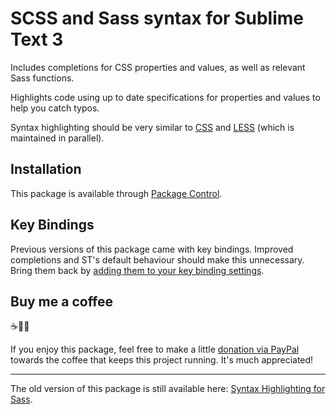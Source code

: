 # SCSS and Sass syntax for Sublime Text 3

Includes completions for CSS properties and values, as well as relevant Sass functions.

Highlights code using up to date specifications for properties and values to help you catch typos.

Syntax highlighting should be very similar to [CSS](https://github.com/sublimehq/Packages/tree/master/CSS) and [LESS](https://github.com/danro/LESS-sublime) (which is maintained in parallel).


## Installation

This package is available through [Package Control](https://packagecontrol.io).

## Key Bindings

Previous versions of this package came with key bindings. Improved completions and ST's default behaviour should make this unnecessary. Bring them back by [adding them to your key binding settings](https://github.com/braver/SublimeSass/blob/2.4.1/Default.sublime-keymap).


## Buy me a coffee 

☕️👌🏻

If you enjoy this package, feel free to make a little [donation via PayPal](https://paypal.me/koenlageveen) towards the coffee that keeps this project running. It's much appreciated!


---

The old version of this package is still available here: [Syntax Highlighting for Sass](https://github.com/P233/Syntax-highlighting-for-Sass).
